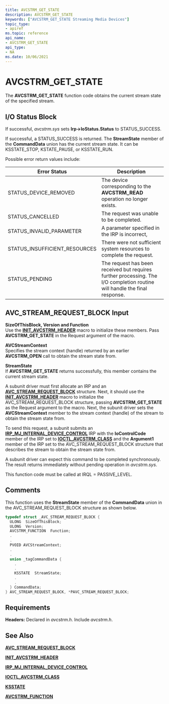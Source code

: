 ```yaml
---
title: AVCSTRM_GET_STATE
description: AVCSTRM_GET_STATE
keywords: ["AVCSTRM_GET_STATE Streaming Media Devices"]
topic_type:
- apiref
ms.topic: reference
api_name:
- AVCSTRM_GET_STATE
api_type:
- NA
ms.date: 10/06/2021
---
```


# AVCSTRM_GET_STATE

The **AVCSTRM_GET_STATE** function code obtains the current stream state of the specified stream.

## I/O Status Block

If successful, *avcstrm.sys* sets **Irp-&gt;IoStatus.Status** to STATUS_SUCCESS.

If successful, a STATUS_SUCCESS is returned. The **StreamState** member of the **CommandData** union has the current stream state. It can be KSSTATE_STOP, KSTATE_PAUSE, or KSSTATE_RUN.

Possible error return values include:

| Error Status | Description |
|--|--|
| STATUS_DEVICE_REMOVED | The device corresponding to the **AVCSTRM_READ** operation no longer exists. |
| STATUS_CANCELLED | The request was unable to be completed. |
| STATUS_INVALID_PARAMETER | A parameter specified in the IRP is incorrect, |
| STATUS_INSUFFICIENT_RESOURCES | There were not sufficient system resources to complete the request. |
| STATUS_PENDING | The request has been received but requires further processing. The I/O completion routine will handle the final response. |

## AVC_STREAM_REQUEST_BLOCK Input

**SizeOfThisBlock, Version and Function**  
Use the [**INIT_AVCSTRM_HEADER**](/windows-hardware/drivers/ddi/avcstrm/nf-avcstrm-init_avcstrm_header) macro to initialize these members. Pass **AVCSTRM_GET_STATE** in the Request argument of the macro.

**AVCStreamContext**  
Specifies the stream context (handle) returned by an earlier **AVCSTRM_OPEN** call to obtain the stream state from.

**StreamState**  
If **AVCSTRM_GET_STATE** returns successfully, this member contains the current stream state.

A subunit driver must first allocate an IRP and an [**AVC_STREAM_REQUEST_BLOCK**](/windows-hardware/drivers/ddi/avcstrm/ns-avcstrm-_avc_stream_request_block) structure. Next, it should use the [**INIT_AVCSTRM_HEADER**](/windows-hardware/drivers/ddi/avcstrm/nf-avcstrm-init_avcstrm_header) macro to initialize the AVC_STREAM_REQUEST_BLOCK structure, passing **AVCSTRM_GET_STATE** as the Request argument to the macro. Next, the subunit driver sets the **AVCStreamContext** member to the stream context (handle) of the stream to obtain the stream state from.

To send this request, a subunit submits an [**IRP_MJ_INTERNAL_DEVICE_CONTROL**](../kernel/irp-mj-internal-device-control.md) IRP with the **IoControlCode** member of the IRP set to [**IOCTL_AVCSTRM_CLASS**](/windows-hardware/drivers/ddi/avcstrm/ni-avcstrm-ioctl_avcstrm_class) and the **Argument1** member of the IRP set to the AVC_STREAM_REQUEST_BLOCK structure that describes the stream to obtain the stream state from.

A subunit driver can expect this command to be completed synchronously. The result returns immediately without pending operation in *avcstrm.sys*.

This function code must be called at IRQL = PASSIVE_LEVEL.

## Comments

This function uses the **StreamState** member of the **CommandData** union in the AVC_STREAM_REQUEST_BLOCK structure as shown below.

```cpp
typedef struct _AVC_STREAM_REQUEST_BLOCK {
  ULONG  SizeOfThisBlock;
  ULONG  Version;
  AVCSTRM_FUNCTION  Function;
  .
  .
  PVOID AVCStreamContext;
  .
  .
  union _tagCommandData {
    .
    .
    KSSTATE  StreamState;
    .
    .
  } CommandData;
} AVC_STREAM_REQUEST_BLOCK, *PAVC_STREAM_REQUEST_BLOCK;
```

## Requirements

**Headers:** Declared in *avcstrm.h*. Include *avcstrm.h*.

## See Also

[**AVC_STREAM_REQUEST_BLOCK**](/windows-hardware/drivers/ddi/avcstrm/ns-avcstrm-_avc_stream_request_block)

[**INIT_AVCSTRM_HEADER**](/windows-hardware/drivers/ddi/avcstrm/nf-avcstrm-init_avcstrm_header)

[**IRP_MJ_INTERNAL_DEVICE_CONTROL**](../kernel/irp-mj-internal-device-control.md)

[**IOCTL_AVCSTRM_CLASS**](/windows-hardware/drivers/ddi/avcstrm/ni-avcstrm-ioctl_avcstrm_class)

[**KSSTATE**](/windows-hardware/drivers/ddi/ks/ne-ks-ksstate)

[**AVCSTRM_FUNCTION**](/windows-hardware/drivers/ddi/avcstrm/ne-avcstrm-_avcstrm_function)
